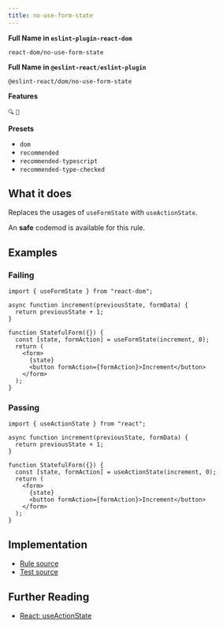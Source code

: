 ```yaml
---
title: no-use-form-state
---
```


**Full Name in `eslint-plugin-react-dom`**

```plain copy
react-dom/no-use-form-state
```

**Full Name in `@eslint-react/eslint-plugin`**

```plain copy
@eslint-react/dom/no-use-form-state
```

**Features**

`🔍` `🔄`

**Presets**

- `dom`
- `recommended`
- `recommended-typescript`
- `recommended-type-checked`

## What it does

Replaces the usages of `useFormState` with `useActionState`.

An **safe** codemod is available for this rule.

## Examples

### Failing

```tsx
import { useFormState } from "react-dom";

async function increment(previousState, formData) {
  return previousState + 1;
}

function StatefulForm({}) {
  const [state, formAction] = useFormState(increment, 0);
  return (
    <form>
      {state}
      <button formAction={formAction}>Increment</button>
    </form>
  );
}
```

### Passing

```tsx
import { useActionState } from "react";

async function increment(previousState, formData) {
  return previousState + 1;
}

function StatefulForm({}) {
  const [state, formAction] = useActionState(increment, 0);
  return (
    <form>
      {state}
      <button formAction={formAction}>Increment</button>
    </form>
  );
}
```

## Implementation

- [Rule source](https://github.com/Rel1cx/eslint-react/tree/main/packages/plugins/eslint-plugin-react-dom/src/rules/no-use-form-state.ts)
- [Test source](https://github.com/Rel1cx/eslint-react/tree/main/packages/plugins/eslint-plugin-react-dom/src/rules/no-use-form-state.spec.ts)

## Further Reading

- [React: useActionState](https://react.dev/reference/react/useActionState)
